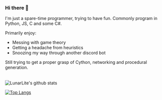 ### Hi there 👋

I'm just a spare-time programmer, trying to have fun.
Commonly program in Python, JS, C and some C#.

Primarily enjoy:
- Messing with game theory
- Getting a headache from heuristics
- Snoozing my way through another discord bot

Still trying to get a proper grasp of Cython, networking and procedural generation.\
  \
  \
![LunarLite's github stats](https://github-readme-stats.vercel.app/api?username=LunarLite&show_icons=true&count_private=true&theme=radical)

[![Top Langs](https://github-readme-stats.vercel.app/api/top-langs/?username=LunarLite&layout=compact&theme=radical)](https://github.com/anuraghazra/github-readme-stats)

<!--
**LunarLite/LunarLite** is a ✨ _special_ ✨ repository because its `README.md` (this file) appears on your GitHub profile.

Here are some ideas to get you started:

- 🔭 I’m currently working on ...
- 🌱 I’m currently learning ...
- 👯 I’m looking to collaborate on ...
- 🤔 I’m looking for help with ...
- 💬 Ask me about ...
- 📫 How to reach me: ...
- 😄 Pronouns: ...
- ⚡ Fun fact: ...
-->
